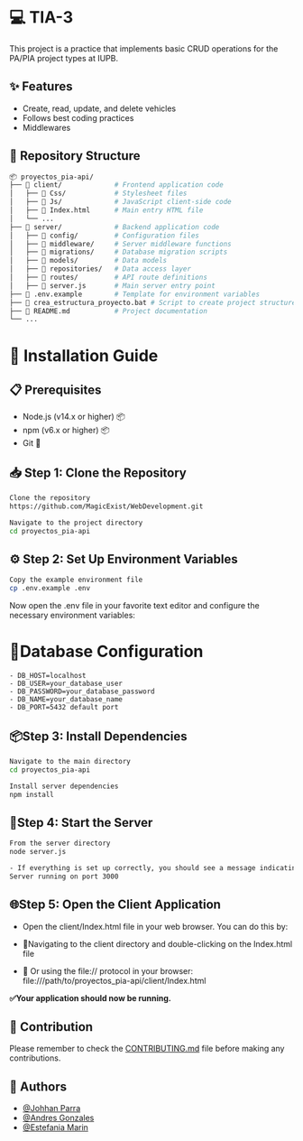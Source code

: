 # 💻 TIA-3

This project is a practice that implements basic CRUD operations for the PA/PIA project types at IUPB.

## ✨ Features
- Create, read, update, and delete vehicles  
- Follows best coding practices   
- Middlewares

 
## 📁 Repository Structure

```bash
📦 proyectos_pia-api/
├── 📁 client/             # Frontend application code
│   ├── 📁 Css/            # Stylesheet files
│   ├── 📁 Js/             # JavaScript client-side code
│   ├── 📄 Index.html      # Main entry HTML file
│   └── ...
├── 📁 server/             # Backend application code
│   ├── 📁 config/         # Configuration files
│   ├── 📁 middleware/     # Server middleware functions
│   ├── 📁 migrations/     # Database migration scripts
│   ├── 📁 models/         # Data models
│   ├── 📁 repositories/   # Data access layer
│   ├── 📁 routes/         # API route definitions
│   ├── 📄 server.js       # Main server entry point
├── 📄 .env.example        # Template for environment variables
├── 📄 crea_estructura_proyecto.bat # Script to create project structure
├── 📄 README.md           # Project documentation
└── ...
```

# 🚀 Installation Guide
## 📋 Prerequisites

- Node.js (v14.x or higher) 📦
- npm (v6.x or higher) 📦
- Git 🔄

## 📥 Step 1: Clone the Repository
```bash 
Clone the repository
https://github.com/MagicExist/WebDevelopment.git

Navigate to the project directory
cd proyectos_pia-api
```
## ⚙️ Step 2: Set Up Environment Variables
```bash 
Copy the example environment file
cp .env.example .env
```
Now open the .env file in your favorite text editor and configure the necessary environment variables:
# 💾Database Configuration
```dotenv
- DB_HOST=localhost
- DB_USER=your_database_user
- DB_PASSWORD=your_database_password
- DB_NAME=your_database_name
- DB_PORT=5432 default port
```
## 📦Step 3: Install Dependencies
```bash 
Navigate to the main directory
cd proyectos_pia-api

Install server dependencies
npm install
```
## 🚀Step 4: Start the Server
```bash 
From the server directory
node server.js

- If everything is set up correctly, you should see a message indicating that the server is running, typically something like:
Server running on port 3000
```

## 🌐Step 5: Open the Client Application
- Open the client/Index.html file in your web browser. You can do this by:

- 📁Navigating to the client directory and double-clicking on the Index.html file
- 🔗 Or using the file:// protocol in your browser: file:///path/to/proyectos_pia-api/client/Index.html


__✅Your application should now be running.__

## 📌 Contribution
Please remember to check the [CONTRIBUTING.md](https://github.com/MagicExist/WebDevelopment/blob/main/CONTRIBUTING.md)  file before making any contributions.

## 👥 Authors  

- [@Johhan Parra](https://github.com/MagicExist) 
- [@Andres Gonzales](https://github.com/Darkandrox) 
- [@Estefania Marin](https://github.com/Estefanii2730) 